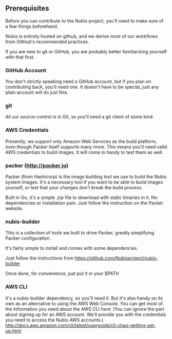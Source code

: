 ## Prerequisites

Before you can contribute to the Nubis project, you'll need to make sure of a few things beforehand.

Nubis is entirely hosted on github, and we derive most of our workflows from GitHub's recommended practices.

If you are new to git or GitHub, you are probably better familiarizing yourself with that first.

### GitHub Account

You don't strictly speaking need a GitHub account, but if you plan on contributing back, you'll need one. It doesn't have to be special, just any plain account will do just fine.

### git

All our source-control is in Git, so you'll need a git client of some kind.

### AWS Credentials

Presently, we support only Amazon Web Services as the build platform, even though Packer itself supports many more. This means you'll need valid AWS credentials to build images. It will come in handy to test them as well.

### packer (http://packer.io)

Packer (from Hashicorp) is the image building tool we use to build the Nubis system images. It's a necessary tool if you want to be able to build images yourself, or test that your changes don't break the build process.

Built in Go, it's a simple .zip file to download with static binaries in it. No dependencies or installation pain. Just follow the instruction on the Packer website.

### nubis-builder

This is a collection of tools we built to drive Packer, greatly simplifying Packer configuration.

It's fairly simple to install and comes with some dependencies.

Just follow the instructions from https://github.com/Nubisproject/nubis-builder

Once done, for convenience, just put it in your $PATH

### AWS CLI

It's a nubis-builder dependency, so you'll need it. But it's also handy on its own as an alternative to using the AWS Web Console. You can get most of the information you need about the AWS CLI here: (You can ignore the part about signing up for an AWS account.  We'll provide you with the credentials you need to access the Nubis AWS accounts.) http://docs.aws.amazon.com/cli/latest/userguide/cli-chap-getting-set-up.html
